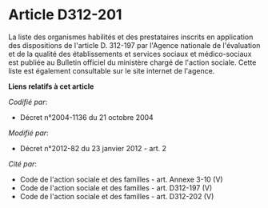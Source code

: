 # Article D312-201

La liste des organismes habilités et des prestataires inscrits en application des dispositions de l'article D. 312-197 par
l'Agence nationale de l'évaluation et de la qualité des établissements et services sociaux et médico-sociaux est publiée au
Bulletin officiel du ministère chargé de l'action sociale. Cette liste est également consultable sur le site internet de
l'agence.

**Liens relatifs à cet article**

_Codifié par_:

  - Décret n°2004-1136 du 21 octobre 2004

_Modifié par_:

  - Décret n°2012-82 du 23 janvier 2012 - art. 2

_Cité par_:

  - Code de l'action sociale et des familles - art. Annexe 3-10 (V)
  - Code de l'action sociale et des familles - art. D312-197 (V)
  - Code de l'action sociale et des familles - art. D312-202 (V)
